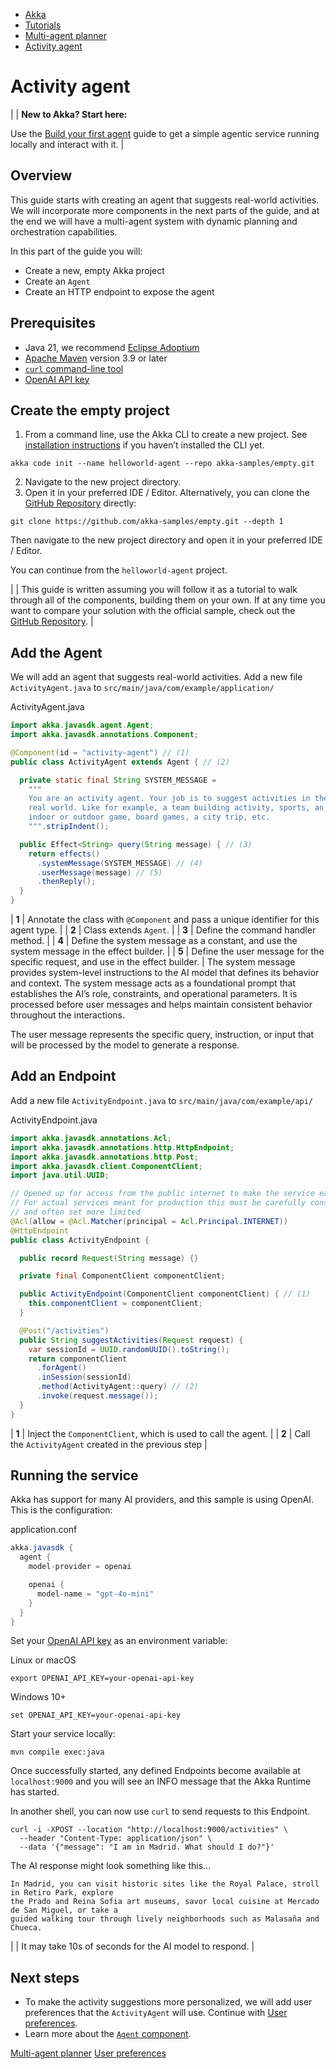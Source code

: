 <!-- <nav> -->
- [Akka](../../index.html)
- [Tutorials](../index.html)
- [Multi-agent planner](index.html)
- [Activity agent](activity.html)

<!-- </nav> -->

# Activity agent

|  | **New to Akka? Start here:**

Use the [Build your first agent](../author-your-first-service.html) guide to get a simple agentic service running locally and interact with it. |

## <a href="about:blank#_overview"></a> Overview

This guide starts with creating an agent that suggests real-world activities. We will incorporate more components in the next parts of the guide, and at the end we will have a multi-agent system with dynamic planning and orchestration capabilities.

In this part of the guide you will:

- Create a new, empty Akka project
- Create an `Agent`
- Create an HTTP endpoint to expose the agent

## <a href="about:blank#_prerequisites"></a> Prerequisites

- Java 21, we recommend [Eclipse Adoptium](https://adoptium.net/marketplace/)
- [Apache Maven](https://maven.apache.org/install.html) version 3.9 or later
- <a href="https://curl.se/download.html">`curl` command-line tool</a>
- [OpenAI API key](https://platform.openai.com/api-keys)

## <a href="about:blank#_create_the_empty_project"></a> Create the empty project

1. From a command line, use the Akka CLI to create a new project. See [installation instructions](../quick-install-cli.html) if you haven’t installed the CLI yet.

```command
akka code init --name helloworld-agent --repo akka-samples/empty.git
```
2. Navigate to the new project directory.
3. Open it in your preferred IDE / Editor.
Alternatively, you can clone the [GitHub Repository](https://github.com/akka-samples/empty) directly:

```command
git clone https://github.com/akka-samples/empty.git --depth 1
```
Then navigate to the new project directory and open it in your preferred IDE / Editor.

You can continue from the `helloworld-agent` project.

|  | This guide is written assuming you will follow it as a tutorial to walk through all of the components, building them on your own. If at any time you want to compare your solution with the official sample, check out the [GitHub Repository](https://github.com/akka-samples/multi-agent). |

## <a href="about:blank#_add_the_agent"></a> Add the Agent

We will add an agent that suggests real-world activities. Add a new file `ActivityAgent.java` to `src/main/java/com/example/application/`

ActivityAgent.java
```java
import akka.javasdk.agent.Agent;
import akka.javasdk.annotations.Component;

@Component(id = "activity-agent") // (1)
public class ActivityAgent extends Agent { // (2)

  private static final String SYSTEM_MESSAGE =
    """
    You are an activity agent. Your job is to suggest activities in the
    real world. Like for example, a team building activity, sports, an
    indoor or outdoor game, board games, a city trip, etc.
    """.stripIndent();

  public Effect<String> query(String message) { // (3)
    return effects()
      .systemMessage(SYSTEM_MESSAGE) // (4)
      .userMessage(message) // (5)
      .thenReply();
  }
}
```

| **1** | Annotate the class with `@Component` and pass a unique identifier for this agent type. |
| **2** | Class extends `Agent`. |
| **3** | Define the command handler method. |
| **4** | Define the system message as a constant, and use the system message in the effect builder. |
| **5** | Define the user message for the specific request, and use in the effect builder. |
The system message provides system-level instructions to the AI model that defines its behavior and context. The system message acts as a foundational prompt that establishes the AI’s role, constraints, and operational parameters. It is processed before user messages and helps maintain consistent behavior throughout the interactions.

The user message represents the specific query, instruction, or input that will be processed by the model to generate a response.

## <a href="about:blank#_add_an_endpoint"></a> Add an Endpoint

Add a new file `ActivityEndpoint.java` to `src/main/java/com/example/api/`

ActivityEndpoint.java
```java
import akka.javasdk.annotations.Acl;
import akka.javasdk.annotations.http.HttpEndpoint;
import akka.javasdk.annotations.http.Post;
import akka.javasdk.client.ComponentClient;
import java.util.UUID;

// Opened up for access from the public internet to make the service easy to try out.
// For actual services meant for production this must be carefully considered,
// and often set more limited
@Acl(allow = @Acl.Matcher(principal = Acl.Principal.INTERNET))
@HttpEndpoint
public class ActivityEndpoint {

  public record Request(String message) {}

  private final ComponentClient componentClient;

  public ActivityEndpoint(ComponentClient componentClient) { // (1)
    this.componentClient = componentClient;
  }

  @Post("/activities")
  public String suggestActivities(Request request) {
    var sessionId = UUID.randomUUID().toString();
    return componentClient
      .forAgent()
      .inSession(sessionId)
      .method(ActivityAgent::query) // (2)
      .invoke(request.message());
  }
}
```

| **1** | Inject the `ComponentClient`, which is used to call the agent. |
| **2** | Call the `ActivityAgent` created in the previous step |

## <a href="about:blank#_running_the_service"></a> Running the service

Akka has support for many AI providers, and this sample is using OpenAI. This is the configuration:

application.conf
```java
akka.javasdk {
  agent {
    model-provider = openai

    openai {
      model-name = "gpt-4o-mini"
    }
  }
}
```
Set your [OpenAI API key](https://platform.openai.com/api-keys) as an environment variable:

Linux or macOS
```command
export OPENAI_API_KEY=your-openai-api-key
```
Windows 10+
```command
set OPENAI_API_KEY=your-openai-api-key
```
Start your service locally:

```command
mvn compile exec:java
```
Once successfully started, any defined Endpoints become available at `localhost:9000` and you will see an INFO message that the Akka Runtime has started.

In another shell, you can now use `curl` to send requests to this Endpoint.

```command
curl -i -XPOST --location "http://localhost:9000/activities" \
  --header "Content-Type: application/json" \
  --data '{"message": "I am in Madrid. What should I do?"}'
```
The AI response might look something like this…​

```none
In Madrid, you can visit historic sites like the Royal Palace, stroll in Retiro Park, explore
the Prado and Reina Sofia art museums, savor local cuisine at Mercado de San Miguel, or take a
guided walking tour through lively neighborhoods such as Malasaña and Chueca.
```

|  | It may take 10s of seconds for the AI model to respond. |

## <a href="about:blank#_next_steps"></a> Next steps

- To make the activity suggestions more personalized, we will add user preferences that the `ActivityAgent` will use. Continue with [User preferences](preferences.html).
- Learn more about the <a href="../../java/agents.html">`Agent` component</a>.

<!-- <footer> -->
<!-- <nav> -->
[Multi-agent planner](index.html) [User preferences](preferences.html)
<!-- </nav> -->

<!-- </footer> -->

<!-- <aside> -->

<!-- </aside> -->